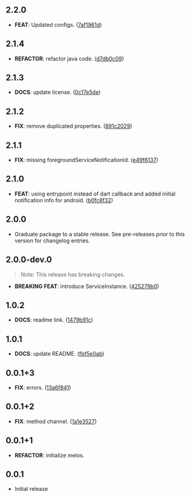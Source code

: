 ## 2.2.0

 - **FEAT**: Updated configs. ([7af1961d](https://github.com/ekasetiawans/flutter_background_service/commit/7af1961def1625d7a5314812c1f794e327f53ce7))

## 2.1.4

 - **REFACTOR**: refactor java code. ([d7db0c09](https://github.com/ekasetiawans/flutter_background_service/commit/d7db0c092dcfc0af0bb8f1175ea82f3f0ccfe908))

## 2.1.3

 - **DOCS**: update license. ([0c17e5de](https://github.com/ekasetiawans/flutter_background_service/commit/0c17e5dee091daa622470c8e3ba16c22ae03f8b3))

## 2.1.2

 - **FIX**: remove duplicated properties. ([891c2029](https://github.com/ekasetiawans/flutter_background_service/commit/891c20291df9612810035219af98d732d99d200c))

## 2.1.1

 - **FIX**: missing foregroundServiceNotificationId. ([e49f6137](https://github.com/ekasetiawans/flutter_background_service/commit/e49f613726120f144b04e2246c43360756d57e5b))

## 2.1.0

 - **FEAT**: using entrypoint instead of dart callback and added initial notification info for android. ([b0fc8f32](https://github.com/ekasetiawans/flutter_background_service/commit/b0fc8f32d59fa582c37fcd6e2349fab32aac245b))

## 2.0.0

 - Graduate package to a stable release. See pre-releases prior to this version for changelog entries.

## 2.0.0-dev.0

> Note: This release has breaking changes.

 - **BREAKING** **FEAT**: introduce ServiceInstance. ([425279b0](https://github.com/ekasetiawans/flutter_background_service/commit/425279b09378fbcd8e66295ce526f2c4f15d741c))

## 1.0.2

 - **DOCS**: readme link. ([1479b91c](https://github.com/ekasetiawans/flutter_background_service/commit/1479b91cd80d637335de1314a528bcf51ebb7c0f))

## 1.0.1

 - **DOCS**: update README. ([fbf5e0ab](https://github.com/ekasetiawans/flutter_background_service/commit/fbf5e0abeeb9296ba32361b8af0a298ee9e71527))

## 0.0.1+3

 - **FIX**: errors. ([13a6f841](https://github.com/ekasetiawans/flutter_background_service/commit/13a6f841f5d677ceb0010e8ba1bf9d7af53adbcf))

## 0.0.1+2

 - **FIX**: method channel. ([1a1e3527](https://github.com/ekasetiawans/flutter_background_service/commit/1a1e3527465a4ede4c188b4e1aa51ce552e697c1))

## 0.0.1+1

 - **REFACTOR**: initialize melos.

## 0.0.1

* Initial release
